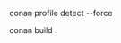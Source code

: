 
conan profile detect --force

<!-- conan install . --build=missing -->
<!-- cmake .. -DCMAKE_TOOLCHAIN_FILE=conan_toolchain.cmake -DCMAKE_BUILD_TYPE=Release -->

conan build .
